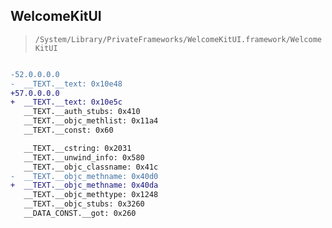 ## WelcomeKitUI

> `/System/Library/PrivateFrameworks/WelcomeKitUI.framework/WelcomeKitUI`

```diff

-52.0.0.0.0
-  __TEXT.__text: 0x10e48
+57.0.0.0.0
+  __TEXT.__text: 0x10e5c
   __TEXT.__auth_stubs: 0x410
   __TEXT.__objc_methlist: 0x11a4
   __TEXT.__const: 0x60

   __TEXT.__cstring: 0x2031
   __TEXT.__unwind_info: 0x580
   __TEXT.__objc_classname: 0x41c
-  __TEXT.__objc_methname: 0x40d0
+  __TEXT.__objc_methname: 0x40da
   __TEXT.__objc_methtype: 0x1248
   __TEXT.__objc_stubs: 0x3260
   __DATA_CONST.__got: 0x260

```
